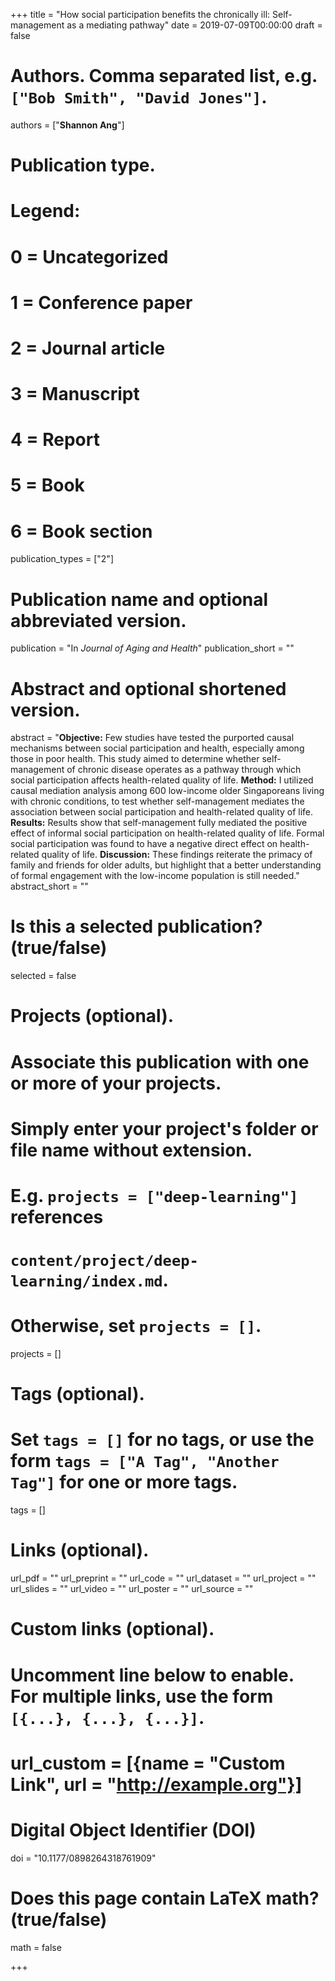 +++
title = "How social participation benefits the chronically ill: Self-management as a mediating pathway"
date = 2019-07-09T00:00:00
draft = false

# Authors. Comma separated list, e.g. `["Bob Smith", "David Jones"]`.
authors = ["**Shannon Ang**"]

# Publication type.
# Legend:
# 0 = Uncategorized
# 1 = Conference paper
# 2 = Journal article
# 3 = Manuscript
# 4 = Report
# 5 = Book
# 6 = Book section
publication_types = ["2"]

# Publication name and optional abbreviated version.
publication = "In *Journal of Aging and Health*"
publication_short = ""

# Abstract and optional shortened version.
abstract = "**Objective:** Few studies have tested the purported causal mechanisms between social participation and health, especially among those in poor health. This study aimed to determine whether self-management of chronic disease operates as a pathway through which social participation affects health-related quality of life. **Method:** I utilized causal mediation analysis among 600 low-income older Singaporeans living with chronic conditions, to test whether self-management mediates the association between social participation and health-related quality of life. **Results:** Results show that self-management fully mediated the positive effect of informal social participation on health-related quality of life. Formal social participation was found to have a negative direct effect on health-related quality of life. **Discussion:** These findings reiterate the primacy of family and friends for older adults, but highlight that a better understanding of formal engagement with the low-income population is still needed."
abstract_short = ""

# Is this a selected publication? (true/false)
selected = false

# Projects (optional).
#   Associate this publication with one or more of your projects.
#   Simply enter your project's folder or file name without extension.
#   E.g. `projects = ["deep-learning"]` references 
#   `content/project/deep-learning/index.md`.
#   Otherwise, set `projects = []`.
projects = []

# Tags (optional).
#   Set `tags = []` for no tags, or use the form `tags = ["A Tag", "Another Tag"]` for one or more tags.
tags = []

# Links (optional).
url_pdf = ""
url_preprint = ""
url_code = ""
url_dataset = ""
url_project = ""
url_slides = ""
url_video = ""
url_poster = ""
url_source = ""

# Custom links (optional).
# Uncomment line below to enable. For multiple links, use the form `[{...}, {...}, {...}]`.
# url_custom = [{name = "Custom Link", url = "http://example.org"}]

# Digital Object Identifier (DOI)
doi = "10.1177/0898264318761909"

# Does this page contain LaTeX math? (true/false)
math = false

+++
